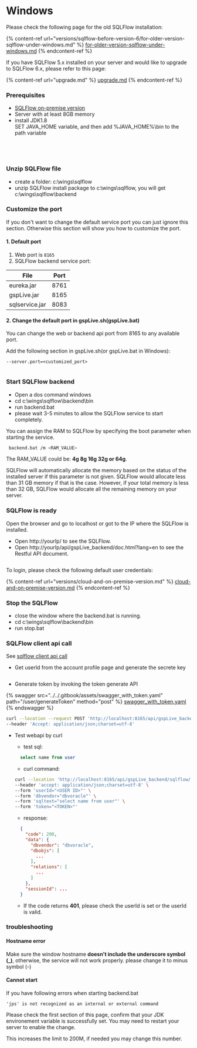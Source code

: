 # Windows

Please check the following page for the old SQLFlow installation:

{% content-ref url="versions/sqlflow-before-version-6/for-older-version-sqlflow-under-windows.md" %}
[for-older-version-sqlflow-under-windows.md](versions/sqlflow-before-version-6/for-older-version-sqlflow-under-windows.md)
{% endcontent-ref %}

If you have SQLFlow 5.x installed on your server and would like to upgrade to SQLFlow 6.x, please refer to this page:

{% content-ref url="upgrade.md" %}
[upgrade.md](upgrade.md)
{% endcontent-ref %}

### Prerequisites

* [SQLFlow on-premise version](https://www.gudusoft.com/sqlflow-on-premise-version/)
* Server with at least 8GB memory
* install JDK1.8 \
  SET JAVA\_HOME variable, and then add %JAVA\_HOME%\bin to the path variable

<figure><img src="../../.gitbook/assets/system-properties-advance-setting.png" alt=""><figcaption></figcaption></figure>

<figure><img src="../../.gitbook/assets/set-java-home-in-system-variables.png" alt=""><figcaption></figcaption></figure>

<figure><img src="../../.gitbook/assets/set-java-in-path-variable.png" alt=""><figcaption></figcaption></figure>

<figure><img src="../../.gitbook/assets/02.png" alt=""><figcaption></figcaption></figure>

### Unzip SQLFlow file

* create a folder: c:\wings\sqlflow
* unzip SQLFlow install package to c:\wings\sqlflow, you will get c:\wings\sqlflow\backend

### Customize the port

If you don't want to change the default service port you can just ignore this section. Otherwise this section will show you how to customize the port.

#### 1. Default port

1. Web port is `8165`
2. SQLFlow backend service port:

| File           | Port |
| -------------- | ---- |
| eureka.jar     | 8761 |
| gspLive.jar    | 8165 |
| sqlservice.jar | 8083 |

#### 2. **Change the default port in gspLive.sh(gspLive.bat)**&#x20;

You can change the web or backend api port from 8165 to any available port.&#x20;

Add the following section in gspLive.sh(or gspLive.bat in Windows):

```
--server.port=<customized_port>
```

<figure><img src="../../.gitbook/assets/sqlflow-install-customize-port-gsplive.png" alt=""><figcaption></figcaption></figure>

### Start SQLFlow backend

* Open a dos command windows
* cd c:\wings\sqlflow\backend\bin
* run backend.bat
* please wait 3-5 minutes to allow the SQLFlow service to start completely.

You can assign the RAM to SQLFlow by specifying the boot parameter when starting the service.

```bash
 backend.bat /m <RAM_VALUE>
```

The RAM\_VALUE could be: **4g 8g 16g 32g or 64g**.&#x20;

SQLFlow will automatically allocate the memory based on the status of the installed server if this parameter is not given. SQLFlow would allocate less than 31 GB memory if that is the case. However, if your total memory is less than 32 GB, SQLFlow would allocate all the remaining memory on your server.

### SQLFlow is ready

Open the browser and go to localhost or got to the IP where the SQLFlow is installed.

* Open http://yourIp/ to see the SQLFlow.
* Open http://yourIp/api/gspLive\_backend/doc.html?lang=en to see the Restful API document.

<figure><img src="../../.gitbook/assets/login.png" alt=""><figcaption></figcaption></figure>

To login, please check the following default user credentials:

{% content-ref url="versions/cloud-and-on-premise-version.md" %}
[cloud-and-on-premise-version.md](versions/cloud-and-on-premise-version.md)
{% endcontent-ref %}

### Stop the SQLFlow

* close the window where the backend.bat is running.
* cd c:\wings\sqlflow\backend\bin
* run stop.bat

### SQLFlow client api call

See [sqlflow client api call](https://github.com/sqlparser/sqlflow\_public/blob/master/api/sqlflow\_api\_full.md#webapi)

* Get userId from the account profile page and generate the secrete key

<figure><img src="../../.gitbook/assets/微信图片_20240114114203.png" alt=""><figcaption></figcaption></figure>

* Generate token by invoking the token generate API

{% swagger src="../../.gitbook/assets/swagger_with_token.yaml" path="/user/generateToken" method="post" %}
[swagger_with_token.yaml](../../.gitbook/assets/swagger_with_token.yaml)
{% endswagger %}

```bash
curl --location --request POST 'http://localhost:8165/api/gspLive_backend/user/generateToken?userId=%3CUSER_ID%3E&secretKey=%3CSECRET_KEY%3E' \
--header 'Accept: application/json;charset=utf-8'
```

*   Test webapi by curl

    * test sql:

    ```sql
      select name from user
    ```

    * curl command:

    ```bash
    curl --location 'http://localhost:8165/api/gspLive_backend/sqlflow/generation/sqlflow' \
    --header 'accept: application/json;charset=utf-8' \
    --form 'userId="<USER ID>"' \
    --form 'dbvendor="dbvoracle"' \
    --form 'sqltext="select name from user"' \
    --form 'token="<TOKEN>"'
    ```

    * response:

    ```json
      {
        "code": 200,
        "data": {
          "dbvendor": "dbvoracle",
          "dbobjs": [
            ...
          ],
          "relations": [
            ...
          ]
        },
        "sessionId": ...
      }
    ```

    * If the code returns **401**, please check the userId is set or the userId is valid.

### troubleshooting

#### Hostname error

Make sure the window hostname **doesn't include the underscore symbol (\_)**, otherwise, the service will not work properly. please change it to minus symbol (-)

#### Cannot start&#x20;

If you have following errors when starting backend.bat

```
'jps' is not recognized as an internal or external command
```

Please check the first section of this page, confirm that your JDK environement variable is successfully set.  You may need to restart your server to enable the change.

This increases the limit to 200M, if needed you may change this number.
